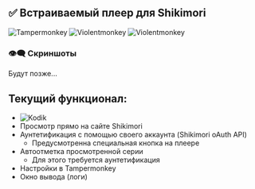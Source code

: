 ## ✅ Встраиваемый плеер для Shikimori
![Tampermonkey](https://img.shields.io/badge/Tampermonkey-✔-lightgreen?logo=tampermonkey) ![Violentmonkey](https://img.shields.io/badge/ScriptCat-✔-lightgreen?logo=violentmonkey) ![Violentmonkey](https://img.shields.io/badge/Violentmonkey-✔-lightgreen?logo=violentmonkey)

### 👁️‍🗨️ Скриншоты
Будут позже...

## Текущий функционал:
- ![Kodik](https://img.shields.io/badge/Плеер-Kodik-orange)
- Просмотр прямо на сайте Shikimori
- Аунтетификация с помощью своего аккаунта (Shikimori oAuth API)
  - Предусмотренна специальная кнопка на плеере
- Автоотметка просмотренной серии
  - Для этого требуется аунтетификация
- Настройки в Tampermonkey
- Окно вывода (логи)
